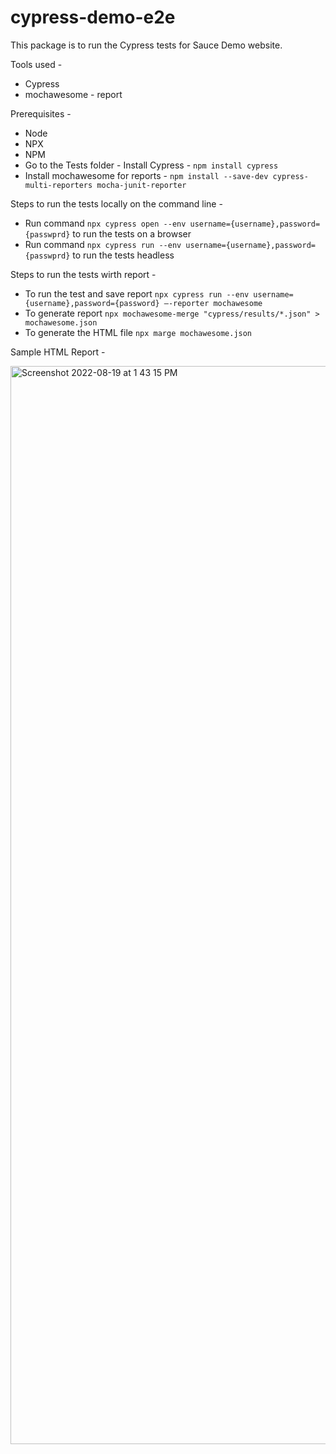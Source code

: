 # cypress-demo-e2e
This package is to run the Cypress tests for Sauce Demo website.

Tools used -
* Cypress
* mochawesome - report

Prerequisites -
* Node
* NPX
* NPM
* Go to the Tests folder - Install Cypress - `npm install cypress`
* Install mochawesome for reports - `npm install --save-dev cypress-multi-reporters mocha-junit-reporter`

Steps to run the tests locally on the command line - 
* Run command `npx cypress open --env username={username},password={passwprd}` to run the tests on a browser
* Run command `npx cypress run --env username={username},password={passwprd}` to run the tests headless

Steps to run the tests wirth report - 
* To run the test and save report `npx cypress run --env username={username},password={password} —-reporter mochawesome`
* To generate report `npx mochawesome-merge "cypress/results/*.json" > mochawesome.json`
* To generate the HTML file `npx marge mochawesome.json`

Sample HTML Report - 

<img width="1725" alt="Screenshot 2022-08-19 at 1 43 15 PM" src="https://user-images.githubusercontent.com/58805239/185575004-0a9db638-e3db-4fee-9b3f-1f7673449e07.png">
